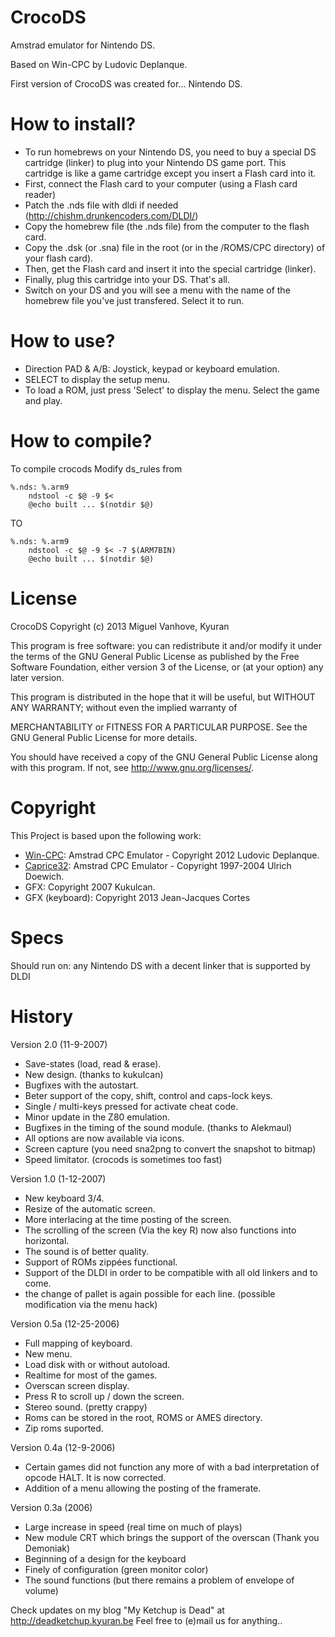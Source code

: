 CrocoDS
=======

Amstrad emulator for Nintendo DS.

Based on Win-CPC by Ludovic Deplanque.

First version of CrocoDS was created for... Nintendo DS. 

How to install?
===============

- To run homebrews on your Nintendo DS, you need to buy a special DS cartridge (linker) to plug into your Nintendo DS game port. This cartridge is like a game cartridge except you insert a Flash card into it.
- First, connect the Flash card to your computer (using a Flash card reader) 
- Patch the .nds file with dldi if needed (http://chishm.drunkencoders.com/DLDI/)
- Copy the homebrew file (the .nds file) from the computer to the flash card. 
- Copy the .dsk (or .sna) file in the root (or in the /ROMS/CPC directory) of your flash card).
- Then, get the Flash card and insert it into the special cartridge (linker). 
- Finally, plug this cartridge into your DS. That's all. 
- Switch on your DS and you will see a menu with the name of the homebrew file you've just transfered. Select it to run.     

How to use?
===========
    
- Direction PAD & A/B: Joystick, keypad or keyboard emulation. 
- SELECT to display the setup menu.
- To load a ROM, just press 'Select' to display the menu. Select the game and play.

How to compile?
===============

To compile crocods
Modify ds_rules from

```
%.nds: %.arm9
    ndstool -c $@ -9 $<
    @echo built ... $(notdir $@)
```

TO

```
%.nds: %.arm9
    ndstool -c $@ -9 $< -7 $(ARM7BIN)
    @echo built ... $(notdir $@)
```


License
=======

CrocoDS Copyright (c) 2013 Miguel Vanhove, Kyuran

This program is free software: you can redistribute it and/or modify it under the terms of the GNU General Public License as published by the Free Software Foundation, either version 3 of the License, or (at your option) any later version.

This program is distributed in the hope that it will be useful, but WITHOUT ANY WARRANTY; without even the implied warranty of

MERCHANTABILITY or FITNESS FOR A PARTICULAR PURPOSE. See the GNU General Public License for more details.

You should have received a copy of the GNU General Public License along with this program. If not, see http://www.gnu.org/licenses/.

Copyright
=========
This Project is based upon the following work:

- [Win-CPC](http://demoniak-contrib.forumactif.com "Win-CPC"): Amstrad CPC Emulator - Copyright 2012 Ludovic Deplanque.
- [Caprice32](https://sourceforge.net/projects/caprice32/ "Caprice32"): Amstrad CPC Emulator - Copyright 1997-2004 Ulrich Doewich.
- GFX: Copyright 2007 Kukulcan.
- GFX (keyboard): Copyright 2013 Jean-Jacques Cortes


Specs
=====

Should run on:
any Nintendo DS with a decent linker that is supported by DLDI

History
=======

Version 2.0 (11-9-2007)

- Save-states (load, read & erase).
- New design. (thanks to kukulcan)
- Bugfixes with the autostart.
- Beter support of the copy, shift, control and caps-lock keys.
- Single / multi-keys pressed for activate cheat code.    
- Minor update in the Z80 emulation.
- Bugfixes in the timing of the sound module. (thanks to Alekmaul)
- All options are now available via icons.
- Screen capture (you need sna2png to convert the snapshot to bitmap)
- Speed limitator. (crocods is sometimes too fast)

Version 1.0 (1-12-2007)
  
- New keyboard 3/4.
- Resize of the automatic screen.
- More interlacing at the time posting of the screen.
- The scrolling of the screen (Via the key R) now also functions into horizontal.
- The sound is of better quality.
- Support of ROMs zippées functional.
- Support of the DLDI in order to be compatible with all old linkers and to come.
- the change of pallet is again possible for each line. (possible modification via the menu hack)
    
Version 0.5a (12-25-2006)
  
- Full mapping of keyboard.
- New menu.
- Load disk with or without autoload.
- Realtime for most of the games.
- Overscan screen display.
- Press R to scroll up / down the screen.
- Stereo sound. (pretty crappy)
- Roms can be stored in the root, ROMS or AMES directory.
- Zip roms suported. 
    
Version 0.4a (12-9-2006)
    
- Certain games did not function any more of with a bad interpretation of opcode HALT. It is now corrected.
- Addition of a menu allowing the posting of the framerate.

Version 0.3a (2006)
    
- Large increase in speed (real time on much of plays)
- New module CRT which brings the support of the overscan (Thank you Demoniak)
- Beginning of a design for the keyboard
- Finely of configuration (green monitor color)
- The sound functions (but there remains a problem of envelope of volume)     
	
   
Check updates on my blog "My Ketchup is Dead" at http://deadketchup.kyuran.be
Feel free to (e)mail us for anything..
